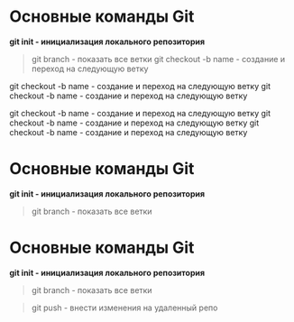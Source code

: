 # Основные команды Git
**git init - инициализация локального репозитория**
> git branch - показать все ветки
git checkout -b name - создание и переход на следующую ветку

git checkout -b name - создание и переход на следующую ветку
git checkout -b name - создание и переход на следующую ветку

git checkout -b name - создание и переход на следующую ветку
git checkout -b name - создание и переход на следующую ветку
git checkout -b name - создание и переход на следующую ветку
# Основные команды Git
**git init - инициализация локального репозитория**
> git branch - показать все ветки
# Основные команды Git
**git init - инициализация локального репозитория**
> git branch - показать все ветки

> git push - внести изменения на удаленный репо

